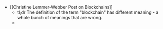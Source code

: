 - [[Christine Lemmer-Webber Post on Blockchains]]
	- tl;dr The definition of the term "blockchain" has different meaning - a whole bunch of meanings that are wrong.
	-
